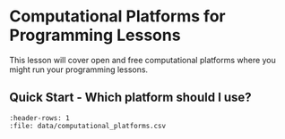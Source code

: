 # Computational Platforms for Programming Lessons

This lesson will cover open and free computational platforms where you might run your programming lessons. 

## Quick Start - Which platform should I use?

```{csv-table} Computational Platforms Comparison
:header-rows: 1
:file: data/computational_platforms.csv
```